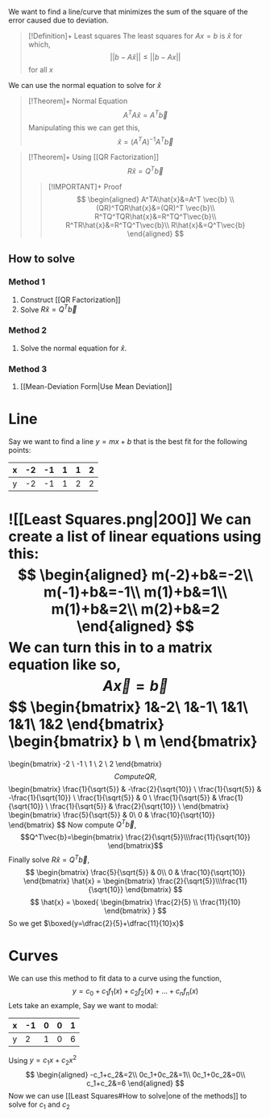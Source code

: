 We want to find a line/curve that minimizes the sum of the square of the error caused due to deviation.

>[!Definition]+ Least squares
>The least squares for $Ax=b$ is $\hat{x}$ for which,
>$$
>||b-A\hat{x}|| \le ||b-Ax||
>$$
>for all ${x}$

We can use the normal equation to solve for $\hat{x}$
>[!Theorem]+ Normal Equation
>$$
>A^TA\hat{x}=A^T\vec{b}
>$$
>Manipulating this we can get this,
>$$
>\hat{x}=(A^TA)^{-1}A^T\vec{b}
>$$


>[!Theorem]+ Using [[QR Factorization]]
>$$
>R\hat{x}=Q^T\vec{b}
>$$
>>[!IMPORTANT]+ Proof
>>$$
>>\begin{aligned}
>>A^TA\hat{x}&=A^T \vec{b} \\
>>(QR)^TQR\hat{x}&=(QR)^T \vec{b}\\
>>R^TQ^TQR\hat{x}&=R^TQ^T\vec{b}\\
>>R^TR\hat{x}&=R^TQ^T\vec{b}\\
>>R\hat{x}&=Q^T\vec{b}
>>\end{aligned}
>>$$

## How to solve
### Method 1
1. Construct [[QR Factorization]]
2. Solve $R\hat{x}=Q^T\vec{b}$
### Method 2
1. Solve the normal equation for $\hat{x}$.

### Method 3
1. [[Mean-Deviation Form|Use Mean Deviation]]

# Line
Say we want to find a line $y=mx+b$ that is the best fit for the following points:

| x | -2 | -1 | 1 | 1 | 2 | 
| -- | -- | -- | -- | -- | -- |
| y | -2 | -1 | 1 | 2 | 2 |  

![[Least Squares.png|200]]
We can create a list of linear equations using this:
$$
\begin{aligned}
m(-2)+b&=-2\\
m(-1)+b&=-1\\
m(1)+b&=1\\
m(1)+b&=2\\
m(2)+b&=2
\end{aligned}
$$
We can turn this in to a matrix equation like so,
$$A\vec{x}=\vec{b}$$
$$
\begin{bmatrix}
1&-2\\
1&-1\\
1&1\\
1&1\\
1&2
\end{bmatrix}
\begin{bmatrix}
b \\
m
\end{bmatrix}
=
\begin{bmatrix}
-2 \\ -1 \\ 1 \\ 2 \\ 2
\end{bmatrix}
$$
Compute QR, 
$$
\begin{bmatrix}
\frac{1}{\sqrt{5}} & -\frac{2}{\sqrt{10}} \\
\frac{1}{\sqrt{5}} & -\frac{1}{\sqrt{10}} \\
\frac{1}{\sqrt{5}} & 0 \\
\frac{1}{\sqrt{5}} & \frac{1}{\sqrt{10}} \\
\frac{1}{\sqrt{5}} & \frac{2}{\sqrt{10}} \\
\end{bmatrix}
\begin{bmatrix}
\frac{5}{\sqrt{5}} & 0\\
0 & \frac{10}{\sqrt{10}}
\end{bmatrix}
$$
Now compute $Q^T\vec{b}$,
$$Q^T\vec{b}=\begin{bmatrix} \frac{2}{\sqrt{5}}\\\frac{11}{\sqrt{10}} \end{bmatrix}$$
Finally solve $R\hat{x}=Q^T\vec{b}$,
$$
\begin{bmatrix}
\frac{5}{\sqrt{5}} & 0\\
0 & \frac{10}{\sqrt{10}}
\end{bmatrix} \hat{x} = 
\begin{bmatrix} \frac{2}{\sqrt{5}}\\\frac{11}{\sqrt{10}} \end{bmatrix}
$$
$$
\hat{x} = \boxed{
\begin{bmatrix}
\frac{2}{5} \\
\frac{11}{10} 
\end{bmatrix}
}
$$
So we get $\boxed{y=\dfrac{2}{5}+\dfrac{11}{10}x}$

# Curves
We can use this method to fit data to a curve using the function,
$$
y=c_0+c_1f_1(x)+c_2f_2(x)+\dots+c_nf_n(x)
$$
Lets take an example, 
Say we want to modal:

| x | -1 | 0 | 0 | 1 | 
| -- | -- | -- | -- | -- |
| y | 2 | 1 | 0 | 6 |

Using $y=c_1x+c_2x^2$
$$
\begin{aligned}
-c_1+c_2&=2\\
0c_1+0c_2&=1\\
0c_1+0c_2&=0\\
c_1+c_2&=6
\end{aligned}
$$
Now we can use [[Least Squares#How to solve|one of the methods]] to solve for $c_1\text{ and } c_2$ 